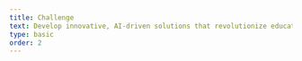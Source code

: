 ```yaml
---
title: Challenge
text: Develop innovative, AI-driven solutions that revolutionize education by creating personalized, accessible, and engaging learning experiences. Participants are tasked with leveraging artificial intelligence to address real educational problems, from personalized learning companions and real-time knowledge gap identification to adaptive visualization and improved accessibility—ultimately shaping a future where education is more effective and equitable for all.
type: basic
order: 2
---
```

